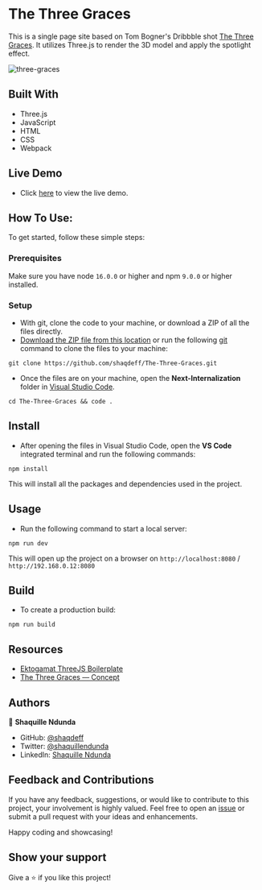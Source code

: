 # The Three Graces

This is a single page site based on Tom Bogner's Dribbble shot [The Three Graces](https://dribbble.com/shots/6767548-The-Three-Graces-Concept). It utilizes Three.js to render the 3D model and apply the spotlight effect.

![three-graces](https://github.com/shaqdeff/The-Three-Graces/assets/92020713/b375390a-b4ef-432f-b21a-1f37899bedbd)

## Built With

- Three.js
- JavaScript
- HTML
- CSS
- Webpack

## Live Demo

- Click [here](https://three-graces.netlify.app/) to view the live demo.

## How To Use:

To get started, follow these simple steps:

### Prerequisites

Make sure you have node `16.0.0` or higher and npm `9.0.0` or higher installed.

### Setup

- With git, clone the code to your machine, or download a ZIP of all the files directly.
- [Download the ZIP file from this location](https://github.com/shaqdeff/The-Three-Graces/archive/refs/heads/main.zip) or run the following [git](https://git-scm.com/) command to clone the files to your machine:

```
git clone https://github.com/shaqdeff/The-Three-Graces.git
```

- Once the files are on your machine, open the **Next-Internalization** folder in [Visual Studio Code](https://code.visualstudio.com/download).

```
cd The-Three-Graces && code .
```

## Install

- After opening the files in Visual Studio Code, open the **VS Code** integrated terminal and run the following commands:

```
npm install
```

This will install all the packages and dependencies used in the project.

## Usage

- Run the following command to start a local server:

```
npm run dev
```

This will open up the project on a browser on `http://localhost:8080` / `http://192.168.0.12:8080`

## Build

- To create a production build:

```
npm run build
```

## Resources

- [Ektogamat ThreeJS Boilerplate](https://github.com/ektogamat/threejs-andy-boilerplate)
- [The Three Graces — Concept](https://dribbble.com/shots/6767548-The-Three-Graces-Concept)

## Authors

👤 **Shaquille Ndunda**

- GitHub: [@shaqdeff](https://github.com/shaqdeff)
- Twitter: [@shaquillendunda](https://twitter.com/shaquillendunda)
- LinkedIn: [Shaquille Ndunda](https://www.linkedin.com/in/shaquille-ndunda)

## Feedback and Contributions

If you have any feedback, suggestions, or would like to contribute to this project, your involvement is highly valued. Feel free to open an [issue](../../issues/) or submit a pull request with your ideas and enhancements.

Happy coding and showcasing!

## Show your support

Give a ⭐️ if you like this project!
